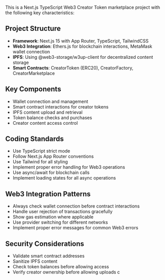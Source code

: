 <!-- Use this file to provide workspace-specific custom instructions to Copilot. For more details, visit https://code.visualstudio.com/docs/copilot/copilot-customization#_use-a-githubcopilotinstructionsmd-file -->

This is a Next.js TypeScript Web3 Creator Token marketplace project with the following key characteristics:

## Project Structure

- **Framework**: Next.js 15 with App Router, TypeScript, TailwindCSS
- **Web3 Integration**: Ethers.js for blockchain interactions, MetaMask wallet connection
- **IPFS**: Using @web3-storage/w3up-client for decentralized content storage
- **Smart Contracts**: CreatorToken (ERC20), CreatorFactory, CreatorMarketplace

## Key Components

- Wallet connection and management
- Smart contract interactions for creator tokens
- IPFS content upload and retrieval
- Token balance checks and purchases
- Creator content access control

## Coding Standards

- Use TypeScript strict mode
- Follow Next.js App Router conventions
- Use Tailwind for all styling
- Implement proper error handling for Web3 operations
- Use async/await for blockchain calls
- Implement loading states for all async operations

## Web3 Integration Patterns

- Always check wallet connection before contract interactions
- Handle user rejection of transactions gracefully
- Show gas estimation where applicable
- Use provider switching for different networks
- Implement proper error messages for common Web3 errors

## Security Considerations

- Validate smart contract addresses
- Sanitize IPFS content
- Check token balances before allowing access
- Verify creator ownership before allowing uploads
  c
